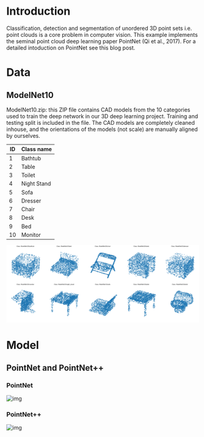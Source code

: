 # Introduction

Classification, detection and segmentation of unordered 3D point sets i.e. point clouds is a core problem in computer vision. This example implements the seminal point cloud deep learning paper PointNet (Qi et al., 2017). For a detailed intoduction on PointNet see this blog post.

# Data

## ModelNet10

ModelNet10.zip: this ZIP file contains CAD models from the 10 categories used to train the deep network in our 3D deep learning project. Training and testing split is included in the file. The CAD models are completely cleaned inhouse, and the orientations of the models (not scale) are manually aligned by ourselves.

| ID | Class name       | 
|----------|----------------|
| 1        | Bathtub| 
| 2        | Table  | 
| 3        | Toilet| 
| 4        | Night Stand |
| 5        |Sofa   | 
| 6        |Dresser | 
| 7        | Chair  | 
| 8        | Desk    | 
| 9        |Bed      | 
| 10       | Monitor | 

![img](assets/output.png)

# Model

## PointNet and PointNet++

### PointNet

![img](https://i.ytimg.com/vi/hgtvli571_U/maxresdefault.jpg)

### PointNet++

![img](https://stanford.edu/~rqi/pointnet2/images/pnpp.jpg)